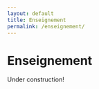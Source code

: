 ```yaml
---
layout: default
title: Enseignement
permalink: /enseignement/
---
```


# Enseignement

Under construction!
